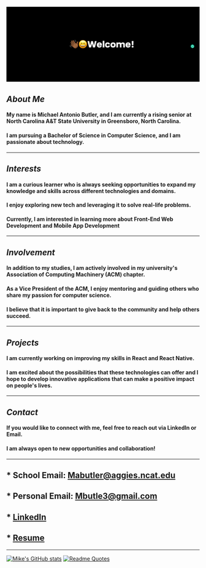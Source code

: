 ![banner](banner.png)

## ___About Me___

#### My name is Michael Antonio Butler, and I am currently a rising senior at North Carolina A&T State University in Greensboro, North Carolina.
#### I am pursuing a Bachelor of Science in Computer Science, and I am passionate about technology.

----
## ___Interests___

#### I am a curious learner who is always seeking opportunities to expand my knowledge and skills across different technologies and domains. 
#### I enjoy exploring new tech and leveraging it to solve real-life problems. 
#### Currently, I am interested in learning more about Front-End Web Development and Mobile App Development

----
## ___Involvement___

#### In addition to my studies, I am actively involved in my university's Association of Computing Machinery (ACM) chapter.
#### As a Vice President of the ACM, I enjoy mentoring and guiding others who share my passion for computer science. 
#### I believe that it is important to give back to the community and help others succeed.

----
## ___Projects___

#### I am currently working on improving my skills in React and React Native. 
#### I am excited about the possibilities that these technologies can offer and I hope to develop innovative applications that can make a positive impact on people's lives.

----
## ___Contact___

#### If you would like to connect with me, feel free to reach out via LinkedIn or Email.
#### I am always open to new opportunities and collaboration!

----
## * School Email: Mabutler@aggies.ncat.edu
## * Personal Email: Mbutle3@gmail.com
## * [LinkedIn](https://www.linkedin.com/in/mbutle3/)
## * [Resume](http://mbutle3.github.io/Resume/)

----
[![Mike's GitHub stats](https://github-readme-stats.vercel.app/api?username=mbutle3)](https://github.com/mbutle3/github-readme-stats)
[![Readme Quotes](https://quotes-github-readme.vercel.app/api?type=vertical&theme=light)](https://github.com/piyushsuthar/github-readme-quotes)
